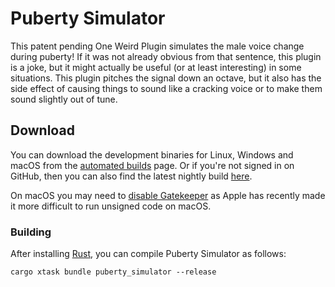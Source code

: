 # Puberty Simulator

This patent pending One Weird Plugin simulates the male voice change during
puberty! If it was not already obvious from that sentence, this plugin is a
joke, but it might actually be useful (or at least interesting) in some
situations. This plugin pitches the signal down an octave, but it also has the
side effect of causing things to sound like a cracking voice or to make them
sound slightly out of tune.

## Download

You can download the development binaries for Linux, Windows and macOS from the
[automated
builds](https://github.com/robbert-vdh/nih-plug/actions/workflows/build.yml?query=branch%3Amaster)
page. Or if you're not signed in on GitHub, then you can also find the latest nightly
build [here](https://nightly.link/robbert-vdh/nih-plug/workflows/build/master).

On macOS you may need to [disable
Gatekeeper](https://disable-gatekeeper.github.io/) as Apple has recently made it
more difficult to run unsigned code on macOS.

### Building

After installing [Rust](https://rustup.rs/), you can compile Puberty Simulator
as follows:

```shell
cargo xtask bundle puberty_simulator --release
```
